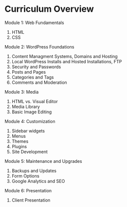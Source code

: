 Curriculum Overview
===================

Module 1: Web Fundamentals

1. HTML
2. CSS

Module 2: WordPress Foundations

1. Content Managment Systems, Domains and Hosting
2. Local WordPress Installs and Hosted Installations, FTP
3. Security and Passwords
4. Posts and Pages
5. Categories and Tags
6. Comments and Moderation

Module 3: Media

1. HTML vs. Visual Editor
2. Media Library
3. Basic Image Editing

Module 4: Customization

1. Sidebar widgets
2. Menus
3. Themes
4. Plugins
5. Site Development

Module 5: Maintenance and Upgrades

1. Backups and Updates
2. Form Options
3. Google Analytics and SEO

Module 6: Presentation

1. Client Presentation